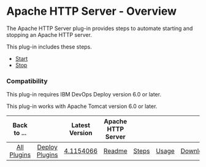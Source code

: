 
# Apache HTTP Server - Overview


The Apache HTTP Server plug-in provides steps to automate starting and stopping an Apache HTTP server.

This plug-in includes these steps.

* [Start](https://urbancode.github.io/IBM-UCx-PLUGIN-DOCS/UCD/Apache/steps.html#stop "Start")
* [Stop](https://urbancode.github.io/IBM-UCx-PLUGIN-DOCS/UCD/Apache/steps.html#start "Stop")

### Compatibility

This plug-in requires IBM DevOps Deploy version 6.0 or later.

This plug-in works with Apache Tomcat version 6.0 or later.


|Back to ...||Latest Version|Apache HTTP Server ||||
| :---: | :---: | :---: | :---: | :---: | :---: | :---: |
|[All Plugins](../../index.md)|[Deploy Plugins](../README.md)|[4.1154066](https://raw.githubusercontent.com/UrbanCode/IBM-UCD-PLUGINS/main/files/Apache/ucd-Apache-4.1154066.zip)|[Readme](README.md)|[Steps](steps.md)|[Usage](usage.md)|[Downloads](downloads.md)|
